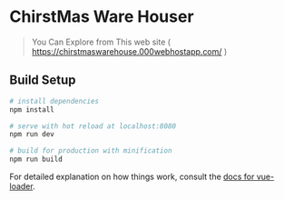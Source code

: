 # ChirstMas Ware Houser

> You Can Explore from This web site ( https://chirstmaswarehouse.000webhostapp.com/ )

## Build Setup

``` bash
# install dependencies
npm install

# serve with hot reload at localhost:8080
npm run dev

# build for production with minification
npm run build
```

For detailed explanation on how things work, consult the [docs for vue-loader](http://vuejs.github.io/vue-loader).
